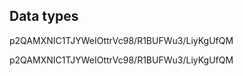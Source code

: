 ## Data types

p2QAMXNIC1TJYWeIOttrVc98/R1BUFWu3/LiyKgUfQM

p2QAMXNIC1TJYWeIOttrVc98/R1BUFWu3/LiyKgUfQM